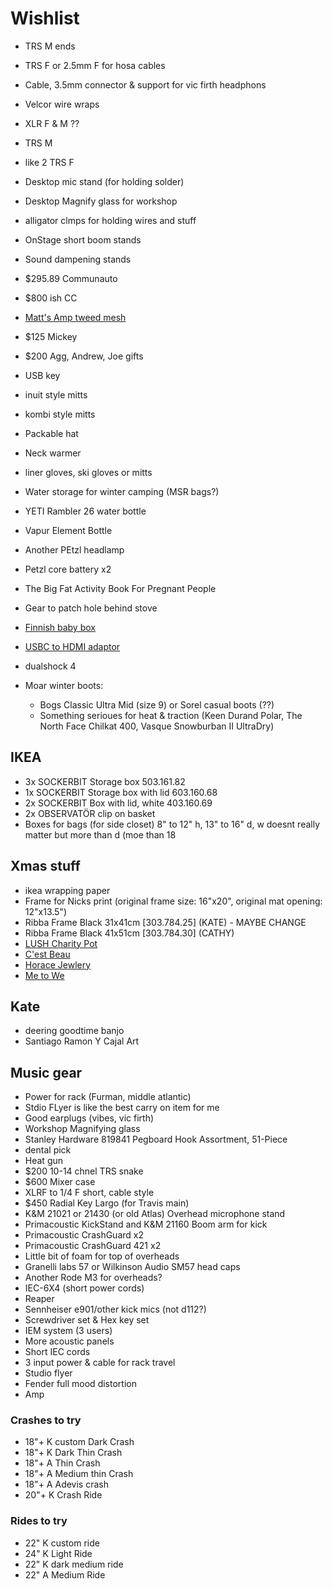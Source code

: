 # Wishlist

- TRS M ends
- TRS F or 2.5mm F for hosa cables
- Cable, 3.5mm connector & support for vic firth headphons
- Velcor wire wraps
- XLR F & M ??
- TRS M
- like 2 TRS F
- Desktop mic stand (for holding solder)
- Desktop Magnify glass for workshop
- alligator clmps for holding wires and stuff
- OnStage short boom stands
- Sound dampening stands

- $295.89 Communauto
- $800 ish CC
- [Matt's Amp tweed mesh](https://nextgenguitars.ca/categories/cab-case-parts/grill-cloth-piping.html)
- $125 Mickey
- $200 Agg, Andrew, Joe gifts
- USB key
- inuit style mitts
- kombi style mitts
- Packable hat
- Neck warmer
- liner gloves, ski gloves or mitts
- Water storage for winter camping (MSR bags?)
- YETI Rambler 26 water bottle
- Vapur Element Bottle
- Another PEtzl headlamp
- Petzl core battery x2
- The Big Fat Activity Book For Pregnant People
- Gear to patch hole behind stove
- [Finnish baby box](https://www.finnishbabybox.com/en/)
- [USBC to HDMI adaptor](https://www.amazon.ca/Adaptor%EF%BC%8C-Multiport-Charging-ChromeBook-Converter/dp/B07G82ZW1D/)
- dualshock 4
- Moar winter boots:
  - Bogs Classic Ultra Mid (size 9) or Sorel casual boots (??)
  - Something serioues for heat & traction (Keen Durand Polar, The North Face Chilkat 400, Vasque Snowburban II UltraDry)

## IKEA

- 3x SOCKERBIT Storage box 503.161.82
- 1x SOCKERBIT Storage box with lid 603.160.68
- 2x SOCKERBIT Box with lid, white 403.160.69
- 2x OBSERVATÖR clip on basket
- Boxes for bags (for side closet) 8" to 12" h, 13" to 16" d, w doesnt really matter but more than d (moe than 18

## Xmas stuff

- ikea wrapping paper
- Frame for Nicks print (original frame size: 16"x20", original mat opening: 12"x13.5")
- Ribba Frame Black 31x41cm [303.784.25] (KATE) - MAYBE CHANGE
- Ribba Frame Black 41x51cm [303.784.30] (CATHY)
- [LUSH Charity Pot](https://www.lush.ca/en/body/body-lotions/charity-pot/9999905236.html)
- [C'est Beau](https://cestbeau.co/en/)
- [Horace Jewlery](https://horacejewelry.com/)
- [Me to We](https://shop.metowe.com/)

## Kate

- deering goodtime banjo
- Santiago Ramon Y Cajal Art

## Music gear

- Power for rack (Furman, middle atlantic)
- Stdio FLyer is like the best carry on item for me
- Good earplugs (vibes, vic firth)
- Workshop Magnifying glass
- Stanley Hardware 819841 Pegboard Hook Assortment, 51-Piece
- dental pick
- Heat gun
- $200 10-14 chnel TRS snake
- $600 Mixer case
- XLRF to 1/4 F short, cable style
- $450 Radial Key Largo (for Travis main)
- K&M 21021 or 21430 (or old Atlas) Overhead microphone stand
- Primacoustic KickStand and K&M 21160 Boom arm for kick
- Primacoustic CrashGuard x2
- Primacoustic CrashGuard 421 x2
- Little bit of foam for top of overheads
- Granelli labs 57 or Wilkinson Audio SM57 head caps
- Another Rode M3 for overheads?
- IEC-6X4 (short power cords)
- Reaper
- Sennheiser e901/other kick mics (not d112?)
- Screwdriver set & Hex key set
- IEM system (3 users)
- More acoustic panels
- Short IEC cords
- 3 input power & cable for rack travel
- Studio flyer
- Fender full mood distortion
- Amp

### Crashes to try

- 18"+ K custom Dark Crash
- 18"+ K Dark Thin Crash
- 18"+ A Thin Crash
- 18"+ A Medium thin Crash
- 18"+ A Adevis crash
- 20"+ K Crash Ride

### Rides to try

- 22" K custom ride
- 24" K Light Ride
- 22" K dark medium ride
- 22" A Medium Ride
